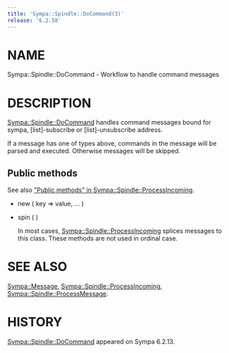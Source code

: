 ```yaml
---
title: 'Sympa::Spindle::DoCommand(3)'
release: '6.2.58'
---
```


# NAME

Sympa::Spindle::DoCommand - Workflow to handle command messages

# DESCRIPTION

[Sympa::Spindle::DoCommand](./Sympa-Spindle-DoCommand.3.md) handles command messages bound for sympa,
\[list\]-subscribe or \[list\]-unsubscribe address.

If a message has one of types above, commands in the message will be parsed
and executed.  Otherwise messages will be skipped.

## Public methods

See also ["Public methods" in Sympa::Spindle::ProcessIncoming](./Sympa-Spindle-ProcessIncoming.3.md#public-methods).

- new ( key => value, ... )
- spin ( )

    In most cases, [Sympa::Spindle::ProcessIncoming](./Sympa-Spindle-ProcessIncoming.3.md) splices messages
    to this class.  These methods are not used in ordinal case.

# SEE ALSO

[Sympa::Message](./Sympa-Message.3.md), [Sympa::Spindle::ProcessIncoming](./Sympa-Spindle-ProcessIncoming.3.md),
[Sympa::Spindle::ProcessMessage](./Sympa-Spindle-ProcessMessage.3.md).

# HISTORY

[Sympa::Spindle::DoCommand](./Sympa-Spindle-DoCommand.3.md) appeared on Sympa 6.2.13.

